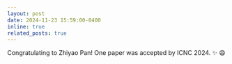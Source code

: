 ```yaml
---
layout: post
date: 2024-11-23 15:59:00-0400
inline: true
related_posts: true
---
```


Congratulating to Zhiyao Pan! One paper was accepted by ICNC 2024. :sparkles: :smile:
